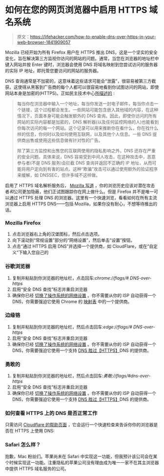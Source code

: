 # 如何在您的网页浏览器中启用 HTTPS 域名系统

> 原文：<https://lifehacker.com/how-to-enable-dns-over-https-in-your-web-browser-1841909057>

Mozilla 已经开始为所有 Firefox 用户在 HTTPS 推出 DNS，这是一个坚实的安全变化，旨在解决第三方监视你访问的网站的问题。通常，当您在浏览器的地址栏中键入网站并按 Enter 键时，浏览器会使用 DNS 将域名映射到您尝试访问的服务器的实际 IP 地址，即托管您要访问的网站的服务器。



DNS 查询通常是不加密的，这意味着这些请求可能会“泄露”，很容易被第三方截获。这使得从黑客到广告商的每个人都可以很容易地看到你试图访问的网站，即使网站本身是加密的(HTTPS)。正如民主技术中心[所描述的](https://cdt.org/insights/dns-strengthening-the-weakest-link-in-internet-privacy/) :

> 每当你在浏览器中输入一个地址，每当你发送一封电子邮件，每当你点击一个链接，这个过程都会发生。一些网站可能包含嵌入其他域的内容，在这种情况下，页面本身可能会触发额外的 DNS 查询。因此，即使你访问的所有网站的实际内容都是加密的，DNS 解析器(以及任何监控网络的人)也能看到你每次访问的每一个网站。这个记录可以用来推断你在看什么，你在找什么样的信息，你何时以及如何使用互联网，以及其他个人信息。一些 DNS 提供商出售或使用这些信息做有针对性的广告。
> 
> 除了第三方监控和出售您的互联网使用的隐私影响之外，DNS 还存在严重的安全问题。具体来说，DNS 容易受到中间人攻击，在这种攻击中，恶意参与者(不是 DNS 服务)会拦截 DNS 查询并返回不正确的 IP 地址，从而可能将用户定向到有害的站点。这种“欺骗”攻击可以通过使用额外的验证程序来缓解，如 DNSSEC，但许多域不这样做。

启用了 HTTPS 域名解析服务后， [Mozilla 写道](https://blog.mozilla.org/blog/2020/02/25/firefox-continues-push-to-bring-dns-over-https-by-default-for-us-users/) ，你的浏览历史应该对潜在攻击者*和*公司更加隐蔽，他们正试图跟踪你在网上做什么。但是 Firefox 并不是唯一可以通过 HTTPS 处理 DNS 的浏览器。这里有一个快速浏览，看看如何在所有主流浏览器上启用 HTTPS DNS——包括 Mozilla，如果你没有耐心，不想等待推出的话。

### Mozilla Firefox

1.  点击浏览器右上角的汉堡图标，然后点击选项。
2.  向下滚动到“常规设置”部分的“网络设置”，然后单击“设置”按钮。
3.  点击“通过 HTTPS 启用 DNS”并选择一个提供商，如 CloudFlare，或在“自定义”下输入您自己的

### 谷歌浏览器

1.  复制并粘贴到你浏览器的地址栏，点击回车:*chrome://flags/# DNS-over-https*
2.  启用“安全 DNS 查找”标志并重启浏览器
3.  确保你已经 [切换了操作系统的网络设置](https://lifehacker.com/how-to-browse-faster-and-more-securely-with-cloudflar-1824256064) 。你不需要从你的 ISP 自动获得一个 DNS，你需要强迫它使用 Chrome 的 [映射表](https://www.chromium.org/developers/dns-over-https) 中的一个提供商。

### 边缘铬

1.  复制并粘贴到你浏览器的地址栏，然后点击回车:*edge://flags/# DNS-over-https*
2.  启用“安全 DNS 查找”标志并重启浏览器
3.  确保你已经 [切换了操作系统的网络设置](https://lifehacker.com/how-to-browse-faster-and-more-securely-with-cloudflar-1824256064) 。你不需要从你的 ISP 自动获得一个 DNS，你需要强迫它使用一个支持 [DNS 胜过【HTTPS】](https://github.com/curl/curl/wiki/DNS-over-HTTPS)DNS 的提供商。

### 勇敢的

1.  复制并粘贴到你浏览器的地址栏，然后点击回车:*勇敢://flags/#dns-over-https*
2.  启用“安全 DNS 查找”标志并重启浏览器
3.  确保你已经 [切换了操作系统的网络设置](https://lifehacker.com/how-to-browse-faster-and-more-securely-with-cloudflar-1824256064) 。你不需要从你的 ISP 自动获得一个 DNS，你需要强迫它使用一个支持 [DNS 胜过【HTTPS】](https://github.com/curl/curl/wiki/DNS-over-HTTPS)DNS 的提供商。

### 如何查看 HTTPS 上的 DNS 是否正常工作

只需访问 [Cloudflare 的帮助页面](https://1.1.1.1/help) ，它会运行一个快速检查来告诉你你的浏览器是否在 HTTPS 上使用 DNS:

### Safari 怎么样？

抱歉，Mac 粉丝们。苹果尚未在 Safari 中实现这一功能，但我预计该公司会在某个时候实现这一功能。注重隐私的苹果公司没有理由成为唯一一家不在其主浏览器中提供 HTTPS 域名服务的公司。